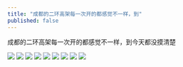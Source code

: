 ```yaml
---
title: "成都的二环高架每一次开的都感觉不一样，到"
published: false
---
```

成都的二环高架每一次开的都感觉不一样，到今天都没摸清楚

![](./1.jpg)
![](./2.jpg)
![](./3.jpg)
![](./4.jpg)
![](./5.jpg)
![](./6.jpg)
![](./7.jpg)
![](./8.jpg)
![](./9.jpg)
